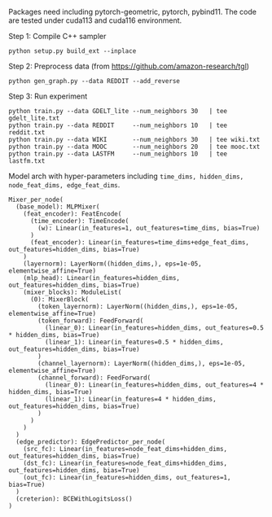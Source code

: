 Packages need including pytorch-geometric, pytorch, pybind11.
The code are tested under cuda113 and cuda116 environment.


Step 1: Compile C++ sampler
```
python setup.py build_ext --inplace
```

Step 2: Preprocess data (from https://github.com/amazon-research/tgl)
```
python gen_graph.py --data REDDIT --add_reverse
```

Step 3: Run experiment
```
python train.py --data GDELT_lite --num_neighbors 30   | tee gdelt_lite.txt
python train.py --data REDDIT     --num_neighbors 10   | tee reddit.txt
python train.py --data WIKI       --num_neighbors 30   | tee wiki.txt
python train.py --data MOOC       --num_neighbors 20   | tee mooc.txt
python train.py --data LASTFM     --num_neighbors 10   | tee lastfm.txt
```

Model arch with hyper-parameters including `time_dims, hidden_dims, node_feat_dims, edge_feat_dims`.
```
Mixer_per_node(
  (base_model): MLPMixer(
    (feat_encoder): FeatEncode(
      (time_encoder): TimeEncode(
        (w): Linear(in_features=1, out_features=time_dims, bias=True)
      )
      (feat_encoder): Linear(in_features=time_dims+edge_feat_dims, out_features=hidden_dims, bias=True)
    )
    (layernorm): LayerNorm((hidden_dims,), eps=1e-05, elementwise_affine=True)
    (mlp_head): Linear(in_features=hidden_dims, out_features=hidden_dims, bias=True)
    (mixer_blocks): ModuleList(
      (0): MixerBlock(
        (token_layernorm): LayerNorm((hidden_dims,), eps=1e-05, elementwise_affine=True)
        (token_forward): FeedForward(
          (linear_0): Linear(in_features=hidden_dims, out_features=0.5 * hidden_dims, bias=True)
          (linear_1): Linear(in_features=0.5 * hidden_dims, out_features=hidden_dims, bias=True)
        )
        (channel_layernorm): LayerNorm((hidden_dims,), eps=1e-05, elementwise_affine=True)
        (channel_forward): FeedForward(
          (linear_0): Linear(in_features=hidden_dims, out_features=4 * hidden_dims, bias=True)
          (linear_1): Linear(in_features=4 * hidden_dims, out_features=hidden_dims, bias=True)
        )
      )
    )
  )
  (edge_predictor): EdgePredictor_per_node(
    (src_fc): Linear(in_features=node_feat_dims+hidden_dims, out_features=hidden_dims, bias=True)
    (dst_fc): Linear(in_features=node_feat_dims+hidden_dims, out_features=hidden_dims, bias=True)
    (out_fc): Linear(in_features=hidden_dims, out_features=1, bias=True)
  )
  (creterion): BCEWithLogitsLoss()
)
```